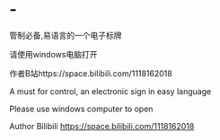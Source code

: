 # -
管制必备,易语言的一个电子标牌

请使用windows电脑打开

作者B站https://space.bilibili.com/1118162018

A must for control, an electronic sign in easy language

Please use windows computer to open

Author Bilibili https://space.bilibili.com/1118162018
